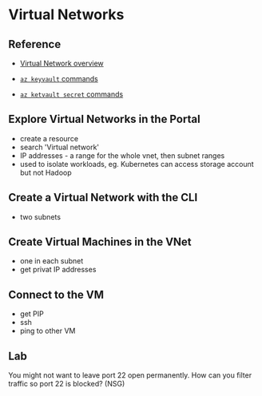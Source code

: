 # Virtual Networks

## Reference

- [Virtual Network overview](https://docs.microsoft.com/en-gb/azure/virtual-network/virtual-networks-overview)

- [`az keyvault` commands](https://docs.microsoft.com/en-us/cli/azure/keyvault?view=azure-cli-latest)

- [`az ketvault secret` commands](https://docs.microsoft.com/en-us/cli/azure/keyvault/secret?view=azure-cli-latest)



## Explore Virtual Networks in the Portal

- create a resource
- search 'Virtual network'
- IP addresses - a range for the whole vnet, then subnet ranges
- used to isolate workloads, eg. Kubernetes can access storage account but not Hadoop


## Create a Virtual Network with the CLI


- two subnets

## Create Virtual Machines in the VNet

- one in each subnet
- get privat IP addresses

## Connect to the VM

- get PIP
- ssh
- ping to other VM

## Lab

You might not want to leave port 22 open permanently. How can you filter traffic so port 22 is blocked? (NSG)